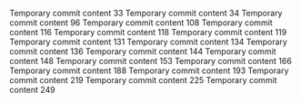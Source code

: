 Temporary commit content 33
Temporary commit content 34
Temporary commit content 96
Temporary commit content 108
Temporary commit content 116
Temporary commit content 118
Temporary commit content 119
Temporary commit content 131
Temporary commit content 134
Temporary commit content 136
Temporary commit content 144
Temporary commit content 148
Temporary commit content 153
Temporary commit content 166
Temporary commit content 188
Temporary commit content 193
Temporary commit content 219
Temporary commit content 225
Temporary commit content 249
